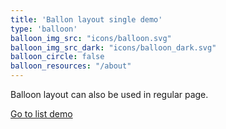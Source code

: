 ```yaml
---
title: 'Ballon layout single demo'
type: 'balloon'
balloon_img_src: "icons/balloon.svg"
balloon_img_src_dark: "icons/balloon_dark.svg"
balloon_circle: false
balloon_resources: "/about"
---
```


Balloon layout can also be used in regular page.

[Go to list demo](/hugo-theme-graytr/layouts/demo/balloon)
